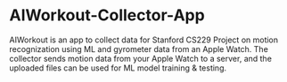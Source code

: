 # AIWorkout-Collector-App
AIWorkout is an app to collect data for Stanford CS229 Project on motion recognization using ML and gyrometer data from an Apple Watch.
The collector sends motion data from your Apple Watch to a server, and the uploaded files can be used for ML model training & testing.
